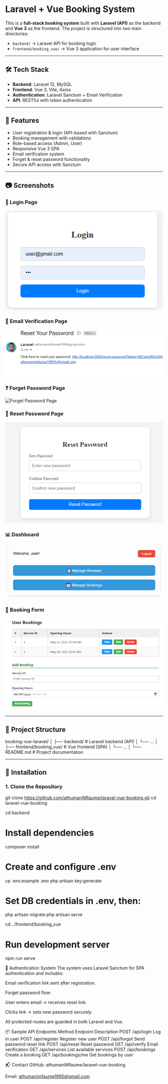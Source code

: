 # Laravel + Vue Booking System

This is a **full-stack booking system** built with **Laravel (API)** as the backend and **Vue 3** as the frontend. The project is structured into two main directories:

- `backend/` → Laravel API for booking logic
- `frontend/booking_vue/` → Vue 3 application for user interface

---

## 🛠 Tech Stack

- **Backend**: Laravel 12, MySQL
- **Frontend**: Vue 3, Vite, Axios
- **Authentication**: Laravel Sanctum + Email Verification
- **API**: RESTful with token authentication

---

## 🚀 Features

- User registration & login (API-based with Sanctum)
- Booking management with validations
- Role-based access (Admin, User)
- Responsive Vue 3 SPA
- Email verification system
- Forget & reset password functionality
- Secure API access with Sanctum

---

## 📷 Screenshots

### 🔐 Login Page
![Login Page](screenshots/login-page.PNG)

### 📧 Email Verification Page
![Email Page](screenshots/email.PNG)

### ❓ Forget Password Page
![Forget Password Page](screenshots/forget-password.PNG)

### 🔁 Reset Password Page
![Reset Password Page](screenshots/reset-password.PNG)

### 📊 Dashboard
![Dashboard](screenshots/dashboard.PNG)

### 📝 Booking Form
![Booking Form](screenshots/booking-form.PNG)

---

## 📁 Project Structure


booking-vue-laravel/
│
├── backend/ # Laravel backend (API)
│ └── ...
│
├── frontend/booking_vue/ # Vue frontend (SPA)
│ └── ...
│
└── README.md # Project documentation


---

## 🔧 Installation

### 1. Clone the Repository


git clone https://github.com/athumaniMfaume/laravel-vue-booking.git
cd laravel-vue-booking

cd backend

# Install dependencies
composer install

# Create and configure .env
cp .env.example .env
php artisan key:generate

# Set DB credentials in .env, then:
php artisan migrate
php artisan serve


cd ../frontend/booking_vue

# Run development server
npm run serve

🔐 Authentication System
The system uses Laravel Sanctum for SPA authentication and includes:

Email verification link sent after registration.

Forget password flow:

User enters email → receives reset link.

Clicks link → sets new password securely.

All protected routes are guarded in both Laravel and Vue.

📦 Sample API Endpoints
Method	Endpoint	Description
POST	/api/login	Log in user
POST	/api/register	Register new user
POST	/api/forgot	Send password reset link
POST	/api/reset	Reset password
GET	/api/verify	Email verification
GET	/api/services	List available services
POST	/api/bookings	Create a booking
GET	/api/bookings/me	Get bookings by user

📬 Contact
GitHub: athumaniMfaume/laravel-vue-booking

Email: athumanimfaume1995@gmail.com



